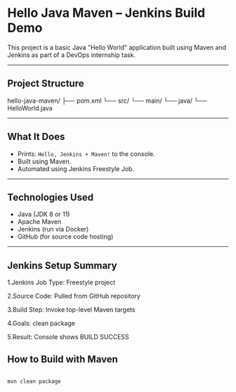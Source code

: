 # Hello Java Maven – Jenkins Build Demo

This project is a basic Java "Hello World" application built using Maven and Jenkins as part of a DevOps internship task.

---

## Project Structure

hello-java-maven/
├── pom.xml
└── src/
└── main/
└── java/
└── HelloWorld.java


---

## What It Does

- Prints: `Hello, Jenkins + Maven!` to the console.
- Built using Maven.
- Automated using Jenkins Freestyle Job.

---

## Technologies Used

- Java (JDK 8 or 11)
- Apache Maven
- Jenkins (run via Docker)
- GitHub (for source code hosting)

---

## Jenkins Setup Summary

1.Jenkins Job Type: Freestyle project

2.Source Code: Pulled from GitHub repository

3.Build Step: Invoke top-level Maven targets

4.Goals: clean package

5.Result: Console shows BUILD SUCCESS

## How to Build with Maven

```bash

mvn clean package





